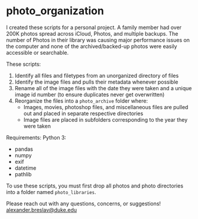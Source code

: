 # photo_organization
I created these scripts for a personal project. A family member had over 200K photos spread across iCloud, Photos, and multiple backups. The number of Photos in their library was causing major performance issues on the computer and none of the archived/backed-up photos were easily accessible or searchable.

These scripts:
1. Identify all files and filetypes from an unorganized directory of files
2. Identify the image files and pulls their metadata whenever possible
3. Rename all of the image files with the date they were taken and a unique image id number (to ensure duplicates never get overwritten)
3. Reorganize the files into a `photo_archive` folder where:
    - Images, movies, photoshop files, and miscellaneous files are pulled out and placed in separate respective directories
    - Image files are placed in subfolders corresponding to the year they were taken  



Requirements:
Python 3:
  - pandas
  - numpy
  - exif
  - datetime
  - pathlib

To use these scripts, you must first drop all photos and photo directories into a folder named `photo_libraries`.

Please reach out with any questions, concerns, or suggestions! alexander.breslav@duke.edu
